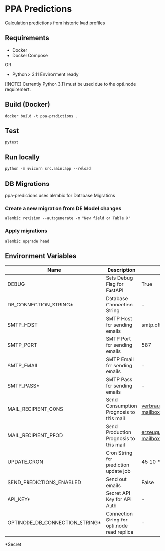 # PPA Predictions

Calculation predictions from historic load profiles

## Requirements

- Docker
- Docker Compose

OR

- Python > 3.11 Environment ready

[!NOTE]
Currently Python 3.11 must be used due to the opti.node requirement.

## Build (Docker)

```docker build -t ppa-predictions .```

## Test

```pytest```

## Run locally

```python -m uvicorn src.main:app --reload```

## DB Migrations

ppa-predictions uses alembic for Database Migrations

### Create a new migration from DB Model changes

```alembic revision --autogenerate -m "New field on Table X"```

### Apply migrations

```alembic upgrade head```

## Environment Variables

| Name                           | Description                                  | Default                                     | Example                          |
|--------------------------------|----------------------------------------------|---------------------------------------------|----------------------------------|
| DEBUG                          | Sets Debug Flag for FastAPI                  | True                                        |                                  |
| DB_CONNECTION_STRING*          | Database Connection String                   | -                                           | postgres://user:pw@host:port/db  |
| SMTP_HOST                      | SMTP Host for sending emails                 | smtp.office365.com                          |                                  |
| SMTP_PORT                      | SMTP Port for sending emails                 | 587                                         |                                  |
| SMTP_EMAIL                     | SMTP Email for sending emails                | -                                           |                                  |
| SMTP_PASS*                     | SMTP Pass for sending emails                 | -                                           |                                  |
| MAIL_RECIPIENT_CONS            | Send Consumption Prognosis to this mail      | verbrauchsprognosen@ppa-mailbox.node.energy |                                  |
| MAIL_RECIPIENT_PROD            | Send Production Prognosis to this mail       | erzeugungsprognosen@ppa-mailbox.node.energy |                                  |
| UPDATE_CRON                    | Cron String for prediction update job        | 45 10 * * *                                 |                                  |
| SEND_PREDICTIONS_ENABLED       | Send out emails                              | False                                       |                                  |
| API_KEY*                       | Secret API Key for API Auth                  | -                                           | topsecret                        |
| OPTINODE_DB_CONNECTION_STRING* | Connection String for opti.node read replica | -                                           | postgres://user:pw@host:port/db  |
*Secret